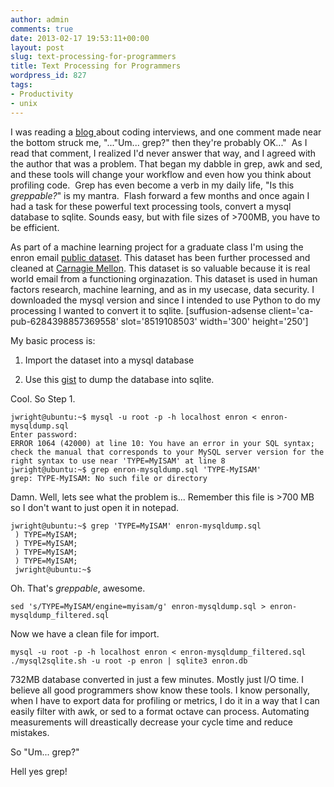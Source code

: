 ```yaml
---
author: admin
comments: true
date: 2013-02-17 19:53:11+00:00
layout: post
slug: text-processing-for-programmers
title: Text Processing for Programmers
wordpress_id: 827
tags:
- Productivity
- unix
---
```


I was reading a [blog ](https://sites.google.com/site/steveyegge2/five-essential-phone-screen-questions)about coding interviews, and one comment made near the bottom struck me, "..."Um... grep?" then they're probably OK..."  As I read that comment, I realized I'd never answer that way, and I agreed with the author that was a problem. That began my dabble in grep, awk and sed, and these tools will change your workflow and even how you think about profiling code.  Grep has even become a verb in my daily life, "Is this _greppable?_" is my mantra.  Flash forward a few months and once again I had a task for these powerful text processing tools, convert a mysql database to sqlite. Sounds easy, but with file sizes of >700MB, you have to be efficient.

<!-- more -->
As part of a machine learning project for a graduate class I'm using the enron email [public dataset](http://aws.amazon.com/publicdatasets/). This dataset has been further processed and cleaned at [Carnagie Mellon](http://www.cs.cmu.edu/~enron/). This dataset is so valuable because it is real world email from a functioning orginazation. This dataset is used in human factors research, machine learning, and as in my usecase, data security. I downloaded the mysql version and since I intended to use Python to do my processing I wanted to convert it to sqlite.
[suffusion-adsense client='ca-pub-6284398857369558' slot='8519108503' width='300' height='250']


My basic process is:




	
  1. Import the dataset into a mysql database

	
  2. Use this [gist](https://gist.github.com/esperlu/943776) to dump the database into sqlite.


Cool. So Step 1.

    
    jwright@ubuntu:~$ mysql -u root -p -h localhost enron < enron-mysqldump.sql 
    Enter password: 
    ERROR 1064 (42000) at line 10: You have an error in your SQL syntax; check the manual that corresponds to your MySQL server version for the right syntax to use near 'TYPE=MyISAM' at line 8
    jwright@ubuntu:~$ grep enron-mysqldump.sql 'TYPE-MyISAM'
    grep: TYPE-MyISAM: No such file or directory


Damn. Well, lets see what the problem is... Remember this file is >700 MB so I don't want to just open it in notepad.

    
    jwright@ubuntu:~$ grep 'TYPE=MyISAM' enron-mysqldump.sql
     ) TYPE=MyISAM;
     ) TYPE=MyISAM;
     ) TYPE=MyISAM;
     ) TYPE=MyISAM;
     jwright@ubuntu:~$


Oh. That's _greppable_, awesome.

    
    sed 's/TYPE=MyISAM/engine=myisam/g' enron-mysqldump.sql > enron-mysqldump_filtered.sql


Now we have a clean file for import.

    
    mysql -u root -p -h localhost enron < enron-mysqldump_filtered.sql
    ./mysql2sqlite.sh -u root -p enron | sqlite3 enron.db


732MB database converted in just a few minutes. Mostly just I/O time. I believe all good programmers show know these tools. I know personally, when I have to export data for profiling or metrics, I do it in a way that I can easily filter with awk, or sed to a format octave can process. Automating measurements will dreastically decrease your cycle time and reduce mistakes.

So "Um... grep?"

Hell yes grep!
